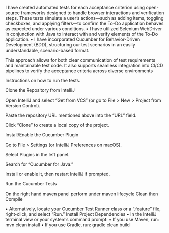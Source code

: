 
I have created automated tests for each acceptance criterion using open-source frameworks designed to handle browser interactions and verification steps. These tests simulate a user’s actions—such as adding items, toggling checkboxes, and applying filters—to confirm the To-Do application behaves as expected under various conditions.
• I have utilized Selenium WebDriver in conjunction with Java to interact with and verify elements of the To-Do application.
• I have incorporated Cucumber for Behavior-Driven Development (BDD), structuring our test scenarios in an easily understandable, scenario-based format.

This approach allows for both clear communication of test requirements and maintainable test code. It also supports seamless integration into CI/CD pipelines to verify the acceptance criteria across diverse environments


Instructions on how to run the tests.	

Clone the Repository from IntelliJ

Open IntelliJ and select “Get from VCS” (or go to File > New > Project from Version Control).

Paste the repository URL mentioned above into the “URL” field.

Click “Clone” to create a local copy of the project.

Install/Enable the Cucumber Plugin

Go to File > Settings (or IntelliJ Preferences on macOS).

Select Plugins in the left panel.

Search for “Cucumber for Java.”

Install or enable it, then restart IntelliJ if prompted.

Run the Cucumber Tests

On the right hand maven panel perform under maven lifecycle Clean then Compile

 


• Alternatively, locate your Cucumber Test Runner class or a “.feature” file, right-click, and select “Run.”
Install Project Dependencies
• In the IntelliJ terminal view or your system’s command prompt:
• If you use Maven, run: mvn clean install
• If you use Gradle, run: gradle clean build


